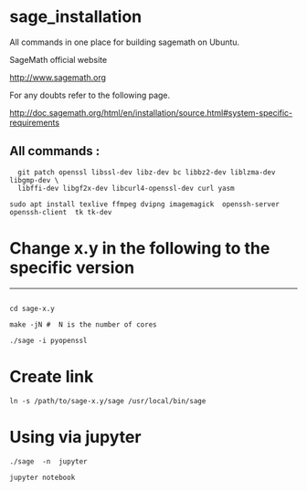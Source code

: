 # sage_installation
All commands  in one place for building sagemath on Ubuntu.  


SageMath official website

http://www.sagemath.org

For any  doubts  refer to the following  page.

http://doc.sagemath.org/html/en/installation/source.html#system-specific-requirements


All commands  :
-----

```sudo apt-get install binutils pixz gcc g++ gfortran make m4 perl tar \
  git patch openssl libssl-dev libz-dev bc libbz2-dev liblzma-dev libgmp-dev \
  libffi-dev libgf2x-dev libcurl4-openssl-dev curl yasm

sudo apt install texlive ffmpeg dvipng imagemagick  openssh-server openssh-client  tk tk-dev
```


# Change x.y in the following to the specific version
-----

```tar xvf sage-x.y.tar

cd sage-x.y

make -jN #  N is the number of cores

./sage -i pyopenssl
```

# Create link 

```
ln -s /path/to/sage-x.y/sage /usr/local/bin/sage

```

# Using  via jupyter

```
./sage  -n  jupyter

jupyter notebook

```
